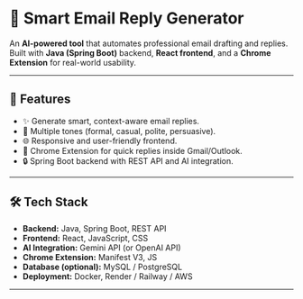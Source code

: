 # 📧 Smart Email Reply Generator  

An **AI-powered tool** that automates professional email drafting and replies.  
Built with **Java (Spring Boot)** backend, **React frontend**, and a **Chrome Extension** for real-world usability.  

---

## 🚀 Features  
- ✨ Generate smart, context-aware email replies.  
- 🔄 Multiple tones (formal, casual, polite, persuasive).  
- 🌐 Responsive and user-friendly frontend.  
- 🔌 Chrome Extension for quick replies inside Gmail/Outlook.  
- 🔒 Spring Boot backend with REST API and AI integration.  

---

## 🛠️ Tech Stack  
- **Backend:** Java, Spring Boot, REST API  
- **Frontend:** React, JavaScript, CSS  
- **AI Integration:** Gemini API (or OpenAI API)  
- **Chrome Extension:** Manifest V3, JS  
- **Database (optional):** MySQL / PostgreSQL  
- **Deployment:** Docker, Render / Railway / AWS  

---

